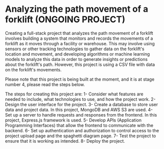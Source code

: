 # Analyzing the path movement of a forklift (ONGOING PROJECT)
 

Creating a full-stack project that analyzes the path movement of a forklift involves building a system that monitors and records the movements of a forklift as it moves through a facility or warehouse. This may involve using sensors or other tracking technologies to gather data on the forklift's location and movement, and developing algorithms or machine learning models to analyze this data in order to generate insights or predictions about the forklift's path. However, this project is using a CSV file with data on the forklift's movements.

Please note that this project is being built at the moment, and it is at stage number 4, please read the steps below.

The steps for creating this project are: 
1- Consider what features are needed to include, what technologies to use, and how the project work.
2- Design the user interface for the project.
3- Create a database to store user data and project data. In this project, MongoDB and AWS S3 are used.
4- Set up a server to handle requests and responses from the frontend. In this project, Express.js framework is used.
5- Develop APIs (Application Programming Interfaces) that allow the frontend to communicate with the backend. 
6- Set up authentication and authorization to control access to the project upload page and the spaghetti diagram page.
7- Test the project to ensure that it is working as intended.
8- Deploy the project.
